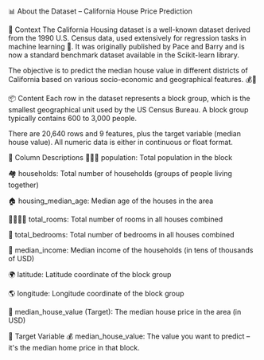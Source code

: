 📊 About the Dataset – California House Price Prediction

🏡 Context
The California Housing dataset is a well-known dataset derived from the 1990 U.S. Census data, used extensively for regression tasks in machine learning 🧠. It was originally published by Pace and Barry and is now a standard benchmark dataset available in the Scikit-learn library.

The objective is to predict the median house value in different districts of California based on various socio-economic and geographical features. 💰📍

📦 Content
Each row in the dataset represents a block group, which is the smallest geographical unit used by the US Census Bureau. A block group typically contains 600 to 3,000 people.

There are 20,640 rows and 9 features, plus the target variable (median house value). All numeric data is either in continuous or float format.

🧾 Column Descriptions
🧑‍🤝‍🧑 population: Total population in the block

🏘️ households: Total number of households (groups of people living together)

🏠 housing_median_age: Median age of the houses in the area

👨‍👩‍👧‍👦 total_rooms: Total number of rooms in all houses combined

🚪 total_bedrooms: Total number of bedrooms in all houses combined

💼 median_income: Median income of the households (in tens of thousands of USD)

🌍 latitude: Latitude coordinate of the block group

🌎 longitude: Longitude coordinate of the block group

🏡 median_house_value (Target): The median house price in the area (in USD)

🎯 Target Variable
💰 median_house_value: The value you want to predict – it's the median home price in that block.

